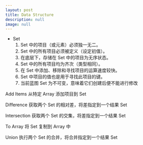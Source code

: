 ```yaml
---
layout: post
title: Data Structure
description: null
image: null
---
```


- Set
    1. Set 中的项目（或元素）必须独一无二。
    2. Set 中的所有项目必须被定义（设定初值）。
    3. 在底层下，存储在 Set 中的项目为无序状态。
    4. Set 中的所有项目均为齐次（类型相同）。
    5. 在 Set 中添加、移除和寻找项目的运算速度较快。
    6. Set 中项目的值也是用于寻找此项目的键。
    7. 当前蓝图 Set 为不可变，意味着它们创建后便不能进行修改

Add Items
从特定 Array 添加项目到 Set

Difference
获取两个 Set 的相对差，将差指定到一个结果 Set

Intersection
获取两个 Set 的交集，将差指定到一个结果 Set

To Array
将 Set 复制到 Array 中

Union
执行两个 Set 的合并，将合并指定到一个结果 Set